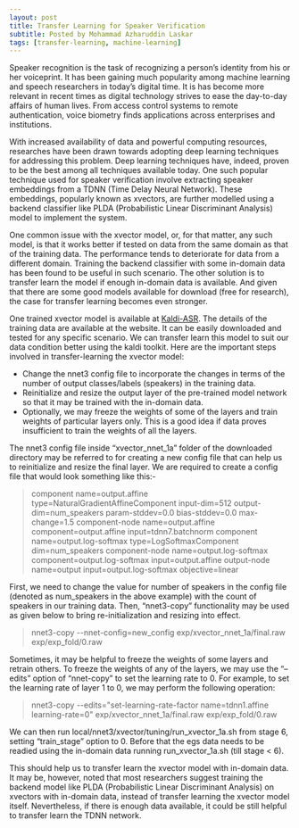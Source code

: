 ```yaml
---
layout: post
title: Transfer Learning for Speaker Verification
subtitle: Posted by Mohammad Azharuddin Laskar
tags: [transfer-learning, machine-learning]
---
```


Speaker recognition is the task of recognizing a person’s identity from his or her voiceprint. It has been gaining much popularity among machine learning and speech researchers in today’s digital time. It is has become more relevant in recent times as digital technology strives to ease the day-to-day affairs of human lives. From access control systems to remote authentication, voice biometry finds applications across enterprises and institutions.

With increased availability of data and powerful computing resources, researches have been drawn towards adopting deep learning techniques for addressing this problem. Deep learning techniques have, indeed, proven to be the best among all techniques available today. One such popular technique used for speaker verification involve extracting speaker embeddings from a TDNN (Time Delay Neural Network). These embeddings, popularly known as xvectors, are further modelled using a backend classifier like PLDA (Probabilistic Linear Discriminant Analysis) model to implement the system.

One common issue with the xvector model, or, for that matter, any such model, is that it works better if tested on data from the same domain as that of the training data. The performance tends to deteriorate for data from a different domain. Training the backend classifier with some in-domain data has been found to be useful in such scenario. The other solution is to transfer learn the model if enough in-domain data is available. And given that there are some good models available for download (free for research), the case for transfer learning becomes even stronger.

One trained xvector model is available at [Kaldi-ASR](https://kaldi-asr.org/models/m3). The details of the training data are available at the website. It can be easily downloaded and tested for any specific scenario. We can transfer learn this model to suit our data condition better using the kaldi toolkit. Here are the important steps involved in transfer-learning the xvector model:

  - Change the nnet3 config file to incorporate the changes in terms of the number of output classes/labels (speakers) in the training data.
  - Reinitialize and resize the output layer of the pre-trained model network so that it may be trained with the in-domain data.
  - Optionally, we may freeze the weights of some of the layers and train weights of particular layers only. This is a good idea if data proves insufficient to train the weights of all the layers.

The nnet3 config file inside “xvector_nnet_1a” folder of the downloaded directory may be referred to for creating a new config file that can help us to reinitialize and resize the final layer. We are required to create a config file that would look something like this:-
>component name=output.affine type=NaturalGradientAffineComponent input-dim=512 
output-dim=num_speakers param-stddev=0.0 bias-stddev=0.0 max-change=1.5
>component-node name=output.affine component=output.affine input=tdnn7.batchnorm
>component name=output.log-softmax type=LogSoftmaxComponent dim=num_speakers
>component-node name=output.log-softmax component=output.log-softmax input=output.affine
>output-node name=output input=output.log-softmax objective=linear

First, we need to change the value for number of speakers in the config file (denoted as num_speakers in the above example) with the count of speakers in our training data. Then, “nnet3-copy” functionality may be used as given below to bring re-initialization and resizing into effect.
>nnet3-copy --nnet-config=new_config exp/xvector_nnet_1a/final.raw   exp/exp_fold/0.raw             

Sometimes, it may be helpful to freeze the weights of some layers and retrain others. To freeze the weights of any of the layers, we may use the “–edits” option of “nnet-copy”   to set the learning rate to 0. For example, to set the learning rate of layer 1 to 0, we may perform the following operation:
>nnet3-copy --edits="set-learning-rate-factor name=tdnn1.affine learning-rate=0" exp/xvector_nnet_1a/final.raw exp/exp_fold/0.raw 

We can then run local/nnet3/xvector/tuning/run_xvector_1a.sh from stage 6, setting “train_stage” option to 0. Before that the egs data needs to be readied using the in-domain data running run_xvector_1a.sh (till stage < 6).

This should help us to transfer learn the xvector model with in-domain data. It may be, however, noted that most researchers suggest training the backend model like PLDA (Probabilistic Linear Discriminant Analysis) on xvectors with in-domain data, instead of transfer learning the xvector model itself. Nevertheless, if there is enough data available, it could be still helpful to transfer learn the TDNN network.